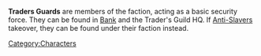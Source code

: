 **Traders Guards** are members of the [](Traders_Guild.md) faction, acting as a basic security
force. They can be found in [Bank](Bank.md "wikilink") and the Trader's
Guild HQ. If [Anti-Slavers](03%20-%20Projects%20&%20Wikis/Kenshi/Kenshi%20Wiki/Kenshi%20Wiki%20Template/Anti-Slavers.md "wikilink") takeover, they can
be found under their faction instead.

[Category:Characters](Category:Characters "wikilink")
